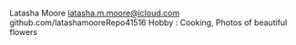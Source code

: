 Latasha Moore
latasha.m.moore@icloud.com
github.com/latashamooreRepo41516
Hobby : Cooking, Photos of beautiful flowers
